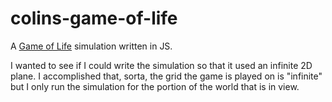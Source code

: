 # colins-game-of-life

A [Game of Life](https://en.wikipedia.org/wiki/Conway%27s_Game_of_Life) simulation written in JS. 

I wanted to see if I could write the simulation so that it used an infinite 2D plane. I accomplished that, sorta, the grid the game is played on is "infinite" but I only run the simulation for the portion of the world that is in view.



